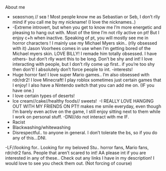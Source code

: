 About me
* ѕєвαѕтιαη // ѕєв ! Most people know me as Sebastian or Seb, I don’t rlly mind if you call me by my nickname! (I love the nicknames..)
* -Extreme introvert, but when you get to know me I’m more energetic and pleasing to hang out with. Most of the time I’m not rlly active on pt! But I enjoy c+h when inactive.
Speaking of pt, you will mostly see me in horror characters ! I mainly use my Michael Myers skin.. (rlly obsessed with it) Jason Voorhees comes in use when I’m getting bored of the Michael myers skin. LOVE BILLY! I remade him totally obsessed. I have others- but don’t rlly want this to be long.
Don’t be shy and int! I love interacting with people, but I don’t rlly come up first.. if you’re too shy then don't! I absolutely don’t force people to int.
-interests!
* Huge horror fan! I love super Mario games.. I’m also obsessed with rdr/rdr2! I love Minecraft! I play roblox sometimes just certain games that I enjoy! I also have a Nintendo switch that you can add me on. (IF you have one.)
* I love certain types of deserts! 
* Ice cream//cake//healthy foods// sweets!  -I REALLY LOVE HANGING OUT WITH MY FRIENDS ON PT!! makes me smile everyday, even though I’m barely even active on the game, I still enjoy sitting next to them while I work on personal stuff. -DNI//do not interact with me IF.
* Racist
* Blackwashing/whitewashing 
* Disrespectful.. to anyone in general. I don’t tolerate the bs, so if you do any of this…DNI. 

-LF//looking for..
Looking for my beloved Stu.. horror fans, Mario fans, rdr/rdr2 fans. People that aren’t scared to int! AA please int if you are interested in any of these.. 
Check out any links I have in my description! I would love to see you check them out. (Not forcing of course)
